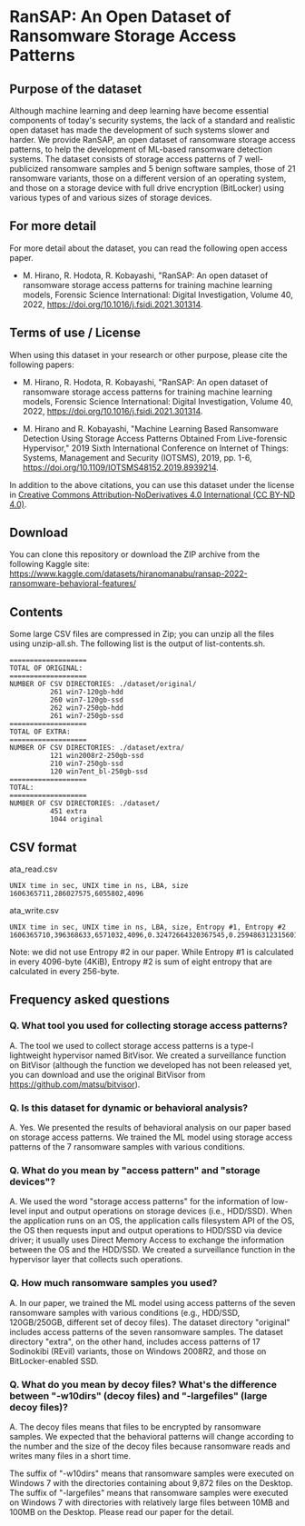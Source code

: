 # RanSAP: An Open Dataset of Ransomware Storage Access Patterns

## Purpose of the dataset

Although machine learning and deep learning have become essential components of today's security systems, the lack of a standard and realistic open dataset has made the development of such systems slower and harder. We provide RanSAP, an open dataset of ransomware storage access patterns, to help the development of ML-based ransomware detection systems. The dataset consists of storage access patterns of 7 well-publicized ransomware samples and 5 benign software samples, those of 21 ransomware variants, those on a different version of an operating system, and those on a storage device with full drive encryption (BitLocker) using various types of and various sizes of storage devices.

## For more detail

For more detail about the dataset, you can read the following open access paper.

- M. Hirano, R. Hodota, R. Kobayashi, "RanSAP: An open dataset of ransomware storage access patterns for training machine learning models,
Forensic Science International: Digital Investigation, Volume 40, 2022, https://doi.org/10.1016/j.fsidi.2021.301314.

## Terms of use / License

When using this dataset in your research or other purpose, please cite the following papers:

- M. Hirano, R. Hodota, R. Kobayashi, "RanSAP: An open dataset of ransomware storage access patterns for training machine learning models,
Forensic Science International: Digital Investigation, Volume 40, 2022, https://doi.org/10.1016/j.fsidi.2021.301314.

- M. Hirano and R. Kobayashi, "Machine Learning Based Ransomware Detection Using Storage Access Patterns Obtained From Live-forensic Hypervisor," 2019 Sixth International Conference on Internet of Things: Systems, Management and Security (IOTSMS), 2019, pp. 1-6, https://doi.org/10.1109/IOTSMS48152.2019.8939214.

In addition to the above citations, you can use this dataset under the license in [Creative Commons Attribution-NoDerivatives 4.0 International (CC BY-ND 4.0)](https://creativecommons.org/licenses/by-nd/4.0/).

## Download

You can clone this repository or download the ZIP archive from the following Kaggle site:
https://www.kaggle.com/datasets/hiranomanabu/ransap-2022-ransomware-behavioral-features/

## Contents
 
Some large CSV files are compressed in Zip; you can unzip all the files using unzip-all.sh. The following list is the output of list-contents.sh.

```
===================
TOTAL OF ORIGINAL:
===================
NUMBER OF CSV DIRECTORIES: ./dataset/original/
          261 win7-120gb-hdd
          260 win7-120gb-ssd
          262 win7-250gb-hdd
          261 win7-250gb-ssd
===================
TOTAL OF EXTRA:
===================
NUMBER OF CSV DIRECTORIES: ./dataset/extra/
          121 win2008r2-250gb-ssd
          210 win7-250gb-ssd
          120 win7ent_bl-250gb-ssd
===================
TOTAL:
===================
NUMBER OF CSV DIRECTORIES: ./dataset/
          451 extra
          1044 original
```

## CSV format

ata_read.csv

```
UNIX time in sec, UNIX time in ns, LBA, size
1606365711,286027575,6055802,4096
```

ata_write.csv

```
UNIX time in sec, UNIX time in ns, LBA, size, Entropy #1, Entropy #2
1606365710,396368633,6571032,4096,0.32472664320367545,0.259486312315601
```

Note: we did not use Entropy #2 in our paper. While Entropy #1 is calculated in every 4096-byte (4KiB), Entropy #2 is sum of eight entropy that are calculated in every 256-byte. 


## Frequency asked questions

### Q. What tool you used for collecting storage access patterns?

A. The tool we used to collect storage access patterns is a type-I lightweight hypervisor named BitVisor. We created a surveillance function on BitVisor (although the function we developed has not been released yet, you can download and use the original BitVisor from https://github.com/matsu/bitvisor).

### Q. Is this dataset for dynamic or behavioral analysis?

A. Yes. We presented the results of behavioral analysis on our paper based on storage access patterns. We trained the ML model using storage access patterns of the 7 ransomware samples with various conditions. 

### Q. What do you mean by "access pattern" and "storage devices"?

A. We used the word "storage access patterns" for the information of low-level input and output operations on storage devices (i.e., HDD/SSD). When the application runs on an OS, the application calls filesystem API of the OS, the OS then requests input and output operations to HDD/SSD via device driver; it usually uses Direct Memory Access to exchange the information between the OS and the HDD/SSD. We created a surveillance function in the hypervisor layer that collects such operations.

### Q. How much ransomware samples you used? 

A.  In our paper, we trained the ML model using access patterns of the seven ransomware samples with various conditions (e.g., HDD/SSD, 120GB/250GB, different set of decoy files). The dataset directory "original" includes access patterns of the seven ransomware samples. The dataset directory "extra", on the other hand, includes access patterns of 17 Sodinokibi (REvil) variants, those on Windows 2008R2, and those on BitLocker-enabled SSD.

### Q. What do you mean by decoy files? What's the difference between "-w10dirs" (decoy files) and "-largefiles" (large decoy files)? 

A. The decoy files means that files to be encrypted by ransomware samples. We expected that the behavioral patterns will change according to the number and the size of the decoy files because ransomware reads and writes many files in a short time.

The suffix of "-w10dirs" means that ransomware samples were executed on Windows 7 with the directories containing about 9,872 files on the Desktop. The suffix of "-largefiles" means that ransomware samples were executed on Windows 7 with directories with relatively large files between 10MB and 100MB on the Desktop. Please read our paper for the detail.
